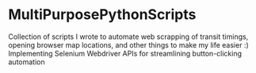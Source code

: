 # MultiPurposePythonScripts
Collection of scripts I wrote to automate web scrapping of transit timings, opening browser map locations, and other things to make my life easier :)
Implementing Selenium Webdriver APIs for streamlining button-clicking automation